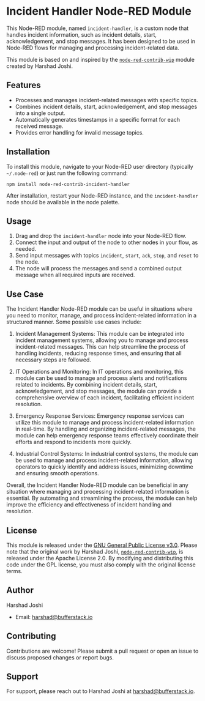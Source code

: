 # Incident Handler Node-RED Module

This Node-RED module, named `incident-handler`, is a custom node that handles incident information, such as incident details, start, acknowledgement, and stop messages. It has been designed to be used in Node-RED flows for managing and processing incident-related data.

This module is based on and inspired by the [`node-red-contrib-wip`](https://github.com/hj91/node-red-contrib-wip) module created by Harshad Joshi.

## Features

- Processes and manages incident-related messages with specific topics.
- Combines incident details, start, acknowledgement, and stop messages into a single output.
- Automatically generates timestamps in a specific format for each received message.
- Provides error handling for invalid message topics.

## Installation

To install this module, navigate to your Node-RED user directory (typically `~/.node-red`) or just  run the following command:

```
npm install node-red-contrib-incident-handler
```

After installation, restart your Node-RED instance, and the `incident-handler` node should be available in the node palette.

## Usage

1. Drag and drop the `incident-handler` node into your Node-RED flow.
2. Connect the input and output of the node to other nodes in your flow, as needed.
3. Send input messages with topics `incident`, `start`, `ack`, `stop`, and `reset` to the node.
4. The node will process the messages and send a combined output message when all required inputs are received.

## Use Case

The Incident Handler Node-RED module can be useful in situations where you need to monitor, manage, and process incident-related information in a structured manner. Some possible use cases include:

1. Incident Management Systems: This module can be integrated into incident management systems, allowing you to manage and process incident-related messages. This can help streamline the process of handling incidents, reducing response times, and ensuring that all necessary steps are followed.

2. IT Operations and Monitoring: In IT operations and monitoring, this module can be used to manage and process alerts and notifications related to incidents. By combining incident details, start, acknowledgement, and stop messages, the module can provide a comprehensive overview of each incident, facilitating efficient incident resolution.

3. Emergency Response Services: Emergency response services can utilize this module to manage and process incident-related information in real-time. By handling and organizing incident-related messages, the module can help emergency response teams effectively coordinate their efforts and respond to incidents more quickly.

4. Industrial Control Systems: In industrial control systems, the module can be used to manage and process incident-related information, allowing operators to quickly identify and address issues, minimizing downtime and ensuring smooth operations.

Overall, the Incident Handler Node-RED module can be beneficial in any situation where managing and processing incident-related information is essential. By automating and streamlining the process, the module can help improve the efficiency and effectiveness of incident handling and resolution.


## License

This module is released under the [GNU General Public License v3.0](LICENSE). Please note that the original work by Harshad Joshi, [`node-red-contrib-wip`](https://github.com/hj91/node-red-contrib-wip), is released under the Apache License 2.0. By modifying and distributing this code under the GPL license, you must also comply with the original license terms.


## Author

Harshad Joshi

- Email: [harshad@bufferstack.io](mailto:harshad@bufferstack.io)

## Contributing

Contributions are welcome! Please submit a pull request or open an issue to discuss proposed changes or report bugs.

## Support

For support, please reach out to Harshad Joshi at [harshad@bufferstack.io](mailto:harshad@bufferstack.io).
